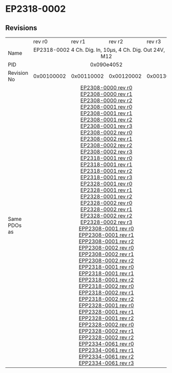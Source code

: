 # EP2318-0002

## Revisions
<table>
<tr>
<td></td>
<td>rev r0</td>
<td>rev r1</td>
<td>rev r2</td>
<td>rev r3</td>
</tr>
<tr>
<td>Name</td>
<td colspan=4 align="center">EP2318-0002 4 Ch. Dig. In, 10µs, 4 Ch. Dig. Out 24V, 0,5A, M12</td>
</tr>
<tr>
<td>PID</td>
<td colspan=4 align="center">0x090e4052</td>
</tr>
<tr>
<td>Revision No</td>
<td>0x00100002</td>
<td>0x00110002</td>
<td>0x00120002</td>
<td>0x00130002</td>
</tr>
<tr>
<td>Same PDOs as</td>
<td colspan=4 align="center"><a href="EP2308-0000.md">EP2308-0000 rev r0</a><br/><a href="EP2308-0000.md">EP2308-0000 rev r1</a><br/><a href="EP2308-0000.md">EP2308-0000 rev r2</a><br/><a href="EP2308-0001.md">EP2308-0001 rev r0</a><br/><a href="EP2308-0001.md">EP2308-0001 rev r1</a><br/><a href="EP2308-0001.md">EP2308-0001 rev r2</a><br/><a href="EP2308-0001.md">EP2308-0001 rev r3</a><br/><a href="EP2308-0002.md">EP2308-0002 rev r0</a><br/><a href="EP2308-0002.md">EP2308-0002 rev r1</a><br/><a href="EP2308-0002.md">EP2308-0002 rev r2</a><br/><a href="EP2308-0002.md">EP2308-0002 rev r3</a><br/><a href="EP2318-0001.md">EP2318-0001 rev r0</a><br/><a href="EP2318-0001.md">EP2318-0001 rev r1</a><br/><a href="EP2318-0001.md">EP2318-0001 rev r2</a><br/><a href="EP2318-0001.md">EP2318-0001 rev r3</a><br/><a href="EP2328-0001.md">EP2328-0001 rev r0</a><br/><a href="EP2328-0001.md">EP2328-0001 rev r1</a><br/><a href="EP2328-0001.md">EP2328-0001 rev r2</a><br/><a href="EP2328-0002.md">EP2328-0002 rev r0</a><br/><a href="EP2328-0002.md">EP2328-0002 rev r1</a><br/><a href="EP2328-0002.md">EP2328-0002 rev r2</a><br/><a href="EP2328-0002.md">EP2328-0002 rev r3</a><br/><a href="EPP2308-0001.md">EPP2308-0001 rev r0</a><br/><a href="EPP2308-0001.md">EPP2308-0001 rev r1</a><br/><a href="EPP2308-0001.md">EPP2308-0001 rev r2</a><br/><a href="EPP2308-0002.md">EPP2308-0002 rev r0</a><br/><a href="EPP2308-0002.md">EPP2308-0002 rev r1</a><br/><a href="EPP2308-0002.md">EPP2308-0002 rev r2</a><br/><a href="EPP2318-0001.md">EPP2318-0001 rev r0</a><br/><a href="EPP2318-0001.md">EPP2318-0001 rev r1</a><br/><a href="EPP2318-0001.md">EPP2318-0001 rev r2</a><br/><a href="EPP2318-0002.md">EPP2318-0002 rev r0</a><br/><a href="EPP2318-0002.md">EPP2318-0002 rev r1</a><br/><a href="EPP2318-0002.md">EPP2318-0002 rev r2</a><br/><a href="EPP2328-0001.md">EPP2328-0001 rev r0</a><br/><a href="EPP2328-0001.md">EPP2328-0001 rev r1</a><br/><a href="EPP2328-0001.md">EPP2328-0001 rev r2</a><br/><a href="EPP2328-0002.md">EPP2328-0002 rev r0</a><br/><a href="EPP2328-0002.md">EPP2328-0002 rev r1</a><br/><a href="EPP2328-0002.md">EPP2328-0002 rev r2</a><br/><a href="EPP2334-0061.md">EPP2334-0061 rev r0</a><br/><a href="EPP2334-0061.md">EPP2334-0061 rev r1</a><br/><a href="EPP2334-0061.md">EPP2334-0061 rev r2</a><br/><a href="EPP2334-0061.md">EPP2334-0061 rev r3</a></td>
</tr>
</table>
